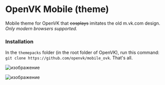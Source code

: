 # OpenVK Mobile (theme)
Mobile theme for OpenVK that ~~cosplays~~ imitates the old m.vk.com design. _Only modern browsers supported._

### Installation
In the `themepacks` folder (in the root folder of OpenVK), run this command: `git clone https://github.com/openvk/mobile_ovk`. That's all.

![изображение](https://user-images.githubusercontent.com/60743585/215977561-789abbf1-1c7d-4b31-b8b3-d9362be4865e.png)

![изображение](https://user-images.githubusercontent.com/60743585/215977604-9e51289e-94d1-475a-8189-ec259d601216.png)

